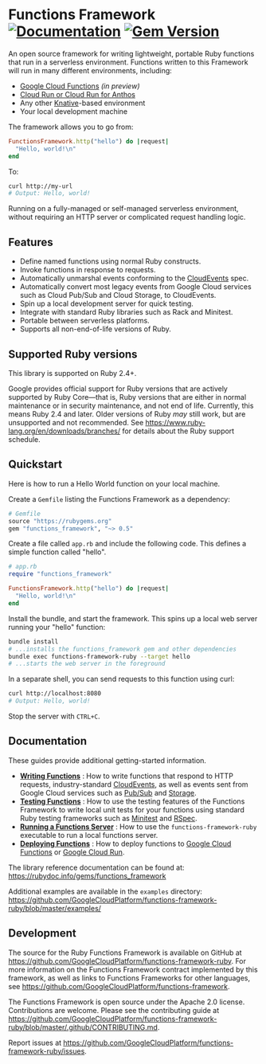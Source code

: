 # Functions Framework [![Documentation](https://img.shields.io/badge/docs-FunctionsFramework-red.svg)](https://rubydoc.info/gems/functions_framework/FunctionsFramework) [![Gem Version](https://badge.fury.io/rb/functions_framework.svg)](https://badge.fury.io/rb/functions_framework)

An open source framework for writing lightweight, portable Ruby functions that
run in a serverless environment. Functions written to this Framework will run
in many different environments, including:

 *  [Google Cloud Functions](https://cloud.google.com/functions) *(in preview)*
 *  [Cloud Run or Cloud Run for Anthos](https://cloud.google.com/run)
 *  Any other [Knative](https://github.com/knative)-based environment
 *  Your local development machine

The framework allows you to go from:

```ruby
FunctionsFramework.http("hello") do |request|
  "Hello, world!\n"
end
```

To:

```sh
curl http://my-url
# Output: Hello, world!
```

Running on a fully-managed or self-managed serverless environment, without
requiring an HTTP server or complicated request handling logic.

## Features

 *  Define named functions using normal Ruby constructs.
 *  Invoke functions in response to requests.
 *  Automatically unmarshal events conforming to the
    [CloudEvents](https://cloudevents.io) spec.
 *  Automatically convert most legacy events from Google Cloud services such
    as Cloud Pub/Sub and Cloud Storage, to CloudEvents.
 *  Spin up a local development server for quick testing.
 *  Integrate with standard Ruby libraries such as Rack and Minitest.
 *  Portable between serverless platforms.
 *  Supports all non-end-of-life versions of Ruby.

## Supported Ruby versions

This library is supported on Ruby 2.4+.

Google provides official support for Ruby versions that are actively supported
by Ruby Core—that is, Ruby versions that are either in normal maintenance or
in security maintenance, and not end of life. Currently, this means Ruby 2.4
and later. Older versions of Ruby _may_ still work, but are unsupported and not
recommended. See https://www.ruby-lang.org/en/downloads/branches/ for details
about the Ruby support schedule.

## Quickstart

Here is how to run a Hello World function on your local machine.

Create a `Gemfile` listing the Functions Framework as a dependency:

```ruby
# Gemfile
source "https://rubygems.org"
gem "functions_framework", "~> 0.5"
```

Create a file called `app.rb` and include the following code. This defines a
simple function called "hello".

```ruby
# app.rb
require "functions_framework"

FunctionsFramework.http("hello") do |request|
  "Hello, world!\n"
end
```

Install the bundle, and start the framework. This spins up a local web server
running your "hello" function:

```sh
bundle install
# ...installs the functions_framework gem and other dependencies
bundle exec functions-framework-ruby --target hello
# ...starts the web server in the foreground
```

In a separate shell, you can send requests to this function using curl:

```sh
curl http://localhost:8080
# Output: Hello, world!
```

Stop the server with `CTRL+C`.

## Documentation

These guides provide additional getting-started information.

 *  **[Writing Functions](https://rubydoc.info/gems/functions_framework/file/docs/writing-functions.md)**
    : How to write functions that respond to HTTP requests, industry-standard
    [CloudEvents](https://cloudevents.io), as well as events sent from Google
    Cloud services such as [Pub/Sub](https://cloud.google.com/pubsub) and
    [Storage](https://cloud.google.com/storage).
 *  **[Testing Functions](https://rubydoc.info/gems/functions_framework/file/docs/testing-functions.md)**
    : How to use the testing features of the Functions Framework to write local
    unit tests for your functions using standard Ruby testing frameworks such
    as [Minitest](https://github.com/seattlerb/minitest) and
    [RSpec](https://rspec.info/).
 *  **[Running a Functions Server](https://rubydoc.info/gems/functions_framework/file/docs/running-a-functions-server.md)**
    : How to use the `functions-framework-ruby` executable to run a local
    functions server.
 *  **[Deploying Functions](https://rubydoc.info/gems/functions_framework/file/docs/deploying-functions.md)**
    : How to deploy functions to
    [Google Cloud Functions](https://cloud.google.com/functions) or
    [Google Cloud Run](https://cloud.google.com/run).

The library reference documentation can be found at:
https://rubydoc.info/gems/functions_framework

Additional examples are available in the `examples` directory:
https://github.com/GoogleCloudPlatform/functions-framework-ruby/blob/master/examples/

## Development

The source for the Ruby Functions Framework is available on GitHub at
https://github.com/GoogleCloudPlatform/functions-framework-ruby. For more
information on the Functions Framework contract implemented by this framework,
as well as links to Functions Frameworks for other languages, see
https://github.com/GoogleCloudPlatform/functions-framework.

The Functions Framework is open source under the Apache 2.0 license.
Contributions are welcome. Please see the contributing guide at
https://github.com/GoogleCloudPlatform/functions-framework-ruby/blob/master/.github/CONTRIBUTING.md.

Report issues at
https://github.com/GoogleCloudPlatform/functions-framework-ruby/issues.
